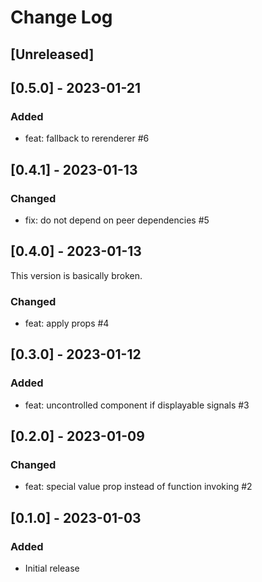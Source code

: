 # Change Log

## [Unreleased]

## [0.5.0] - 2023-01-21
### Added
- feat: fallback to rerenderer #6

## [0.4.1] - 2023-01-13
### Changed
- fix: do not depend on peer dependencies #5

## [0.4.0] - 2023-01-13
This version is basically broken.
### Changed
- feat: apply props #4

## [0.3.0] - 2023-01-12
### Added
- feat: uncontrolled component if displayable signals #3

## [0.2.0] - 2023-01-09
### Changed
- feat: special value prop instead of function invoking #2

## [0.1.0] - 2023-01-03
### Added
- Initial release
